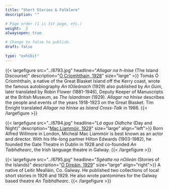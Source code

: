 ```yaml
---
title: "Short Stories & Folklore"
description: ""

# Page order (1 is 1st page, etc.)
weight:  2
alwaysopen: true

# Change to false to publish.
draft: false

type: "exhibit"
---
```


{{< largefigure src="../8793.jpg"
                headline="*Allagar na h-Inise* (The Island Discourse)"
                description="[Ó Criomhthain, 1928](https://bc-primo.hosted.exlibrisgroup.com/permalink/f/l6ucgu/ALMA-BC21368925290001021)"
                size="large" >}}
Tomás Ó Criomhthain, a native of the Great Blasket Island off the Kerry coast, wrote the famous autobiography *An tOileánach* (1929) also published by *An Gúm*, later translated by Robin Flower (1881-1946), Deputy Keeper of Manuscripts at the British Museum, as *The Islandman* (1929). *Allagar na hInise* describes the people and events of the years 1918-1923 on the Great Blasket. Tim Enright translated *Allagar na hInise* as *Island Cross-Talk* in 1986.
{{< /largefigure >}}

{{< largefigure src="../8794.jpg"
                headline="*Lá agus Oidhche* (Day and Night)"
                description="[Mac Liammóir, 1929](https://bc-primo.hosted.exlibrisgroup.com/permalink/f/l6ucgu/ALMA-BC21376314200001021)"
                size="large"
				align="left">}}
Born Alfred Willmore in London, Mícheál Mac Liammóir is best known as an actor and director. With his life-long partner Hilton Edwards (1903-1982), he founded the Gate Theatre in Dublin in 1928 and co-founded *An Taibhdhearc*, the Irish language theatre in Galway.
{{< /largefigure >}}

{{< largefigure src="../8795.jpg"
                headline="*Sgéalta na nOileán* (Stories of the Islands)"
                description="[Ó Direáin, 1929](https://bc-primo.hosted.exlibrisgroup.com/permalink/f/l6ucgu/ALMA-BC21376302330001021)"
                size="large"
				align="right">}}
A native of Leitir Mealláin, Co. Galway. He published two collections of local short stories in 1926 and 1929. He also wrote pantomimes for the Galway based theatre *An Taibhdhearc*.
{{< /largefigure >}}